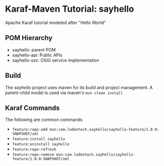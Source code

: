 # Karaf-Maven Tutorial: sayhello
Apache Karaf tutorial modeled after "Hello World"

## POM Hierarchy
* sayhello: parent POM
* sayhello-api: Public APIs
* sayhello-svc: OSGi service implementation

## Build
The *sayhello* project uses maven for its build and project management.  A parent-child model is used 
via maven's  `mvn clean install`

## Karaf Commands
The following are common commands 
* `feature:repo-add mvn:com.lodentech.sayhello/sayhello-feature/1.0.0-SNAPSHOT/xml`
* `feature:install sayhello`
* `feature:uninstall sayhello`
* `feature:repo-refresh`
* `feature:repo-remove mvn:com.lodentech.sayhello/sayhello-feature/1.0.0-SNAPSHOT/xml`

